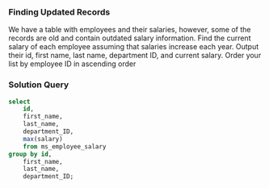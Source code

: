 ### Finding Updated Records

We have a table with employees and their salaries, however, some of the records are old and contain outdated salary information. Find the current salary of each employee assuming that salaries increase each year. Output their id, first name, last name, department ID, and current salary. Order your list by employee ID in ascending order

### Solution Query

```sql
select 
    id, 
    first_name, 
    last_name, 
    department_ID,
    max(salary)
    from ms_employee_salary
group by id, 
    first_name, 
    last_name, 
    department_ID;
```


